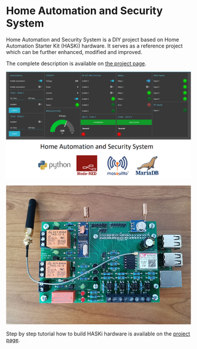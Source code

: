 # Home Automation and Security System

Home Automation and Security System is a DIY project based on Home Automation Starter Kit (HASKi) hardware. It serves as a reference project which can be further enhanced, modified and improved.

The complete description is available on [the project page](https://www.volt-bit-projects.com/articles/21-diy-home-automation-and-security-system/).

![Node-RED Dashboard](images/node_red_dashboard.png)

![HASKi Central Unit](images/haski_central_unit.jpg)

Step by step tutorial how to build HASKi hardware is available on the [project page](https://www.volt-bit-projects.com/articles/15-haski-home-automation-starter-kit/).
